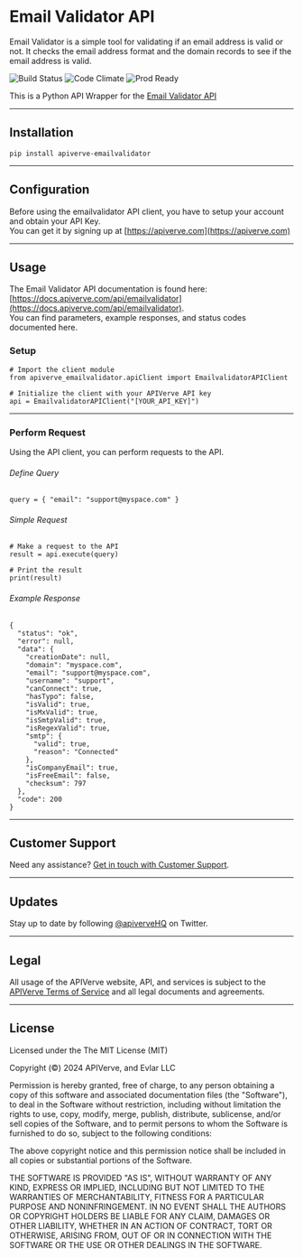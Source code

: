 Email Validator API
============

Email Validator is a simple tool for validating if an email address is valid or not. It checks the email address format and the domain records to see if the email address is valid.

![Build Status](https://img.shields.io/badge/build-passing-green)
![Code Climate](https://img.shields.io/badge/maintainability-B-purple)
![Prod Ready](https://img.shields.io/badge/production-ready-blue)

This is a Python API Wrapper for the [Email Validator API](https://apiverve.com/marketplace/api/emailvalidator)

---

## Installation
	pip install apiverve-emailvalidator

---

## Configuration

Before using the emailvalidator API client, you have to setup your account and obtain your API Key.  
You can get it by signing up at [https://apiverve.com](https://apiverve.com)

---

## Usage

The Email Validator API documentation is found here: [https://docs.apiverve.com/api/emailvalidator](https://docs.apiverve.com/api/emailvalidator).  
You can find parameters, example responses, and status codes documented here.

### Setup

```
# Import the client module
from apiverve_emailvalidator.apiClient import EmailvalidatorAPIClient

# Initialize the client with your APIVerve API key
api = EmailvalidatorAPIClient("[YOUR_API_KEY]")
```

---


### Perform Request
Using the API client, you can perform requests to the API.

###### Define Query

```
query = { "email": "support@myspace.com" }
```

###### Simple Request

```
# Make a request to the API
result = api.execute(query)

# Print the result
print(result)
```

###### Example Response

```
{
  "status": "ok",
  "error": null,
  "data": {
    "creationDate": null,
    "domain": "myspace.com",
    "email": "support@myspace.com",
    "username": "support",
    "canConnect": true,
    "hasTypo": false,
    "isValid": true,
    "isMxValid": true,
    "isSmtpValid": true,
    "isRegexValid": true,
    "smtp": {
      "valid": true,
      "reason": "Connected"
    },
    "isCompanyEmail": true,
    "isFreeEmail": false,
    "checksum": 797
  },
  "code": 200
}
```

---

## Customer Support

Need any assistance? [Get in touch with Customer Support](https://apiverve.com/contact).

---

## Updates
Stay up to date by following [@apiverveHQ](https://twitter.com/apiverveHQ) on Twitter.

---

## Legal

All usage of the APIVerve website, API, and services is subject to the [APIVerve Terms of Service](https://apiverve.com/terms) and all legal documents and agreements.

---

## License
Licensed under the The MIT License (MIT)

Copyright (&copy;) 2024 APIVerve, and Evlar LLC

Permission is hereby granted, free of charge, to any person obtaining a copy of this software and associated documentation files (the "Software"), to deal in the Software without restriction, including without limitation the rights to use, copy, modify, merge, publish, distribute, sublicense, and/or sell copies of the Software, and to permit persons to whom the Software is furnished to do so, subject to the following conditions:

The above copyright notice and this permission notice shall be included in all copies or substantial portions of the Software.

THE SOFTWARE IS PROVIDED "AS IS", WITHOUT WARRANTY OF ANY KIND, EXPRESS OR IMPLIED, INCLUDING BUT NOT LIMITED TO THE WARRANTIES OF MERCHANTABILITY, FITNESS FOR A PARTICULAR PURPOSE AND NONINFRINGEMENT. IN NO EVENT SHALL THE AUTHORS OR COPYRIGHT HOLDERS BE LIABLE FOR ANY CLAIM, DAMAGES OR OTHER LIABILITY, WHETHER IN AN ACTION OF CONTRACT, TORT OR OTHERWISE, ARISING FROM, OUT OF OR IN CONNECTION WITH THE SOFTWARE OR THE USE OR OTHER DEALINGS IN THE SOFTWARE.